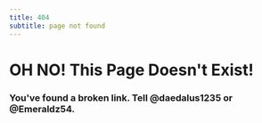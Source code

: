 ```yaml
---
title: 404
subtitle: page not found
---
```



# OH NO! This Page Doesn't Exist!
### You've found a broken link. Tell @daedalus1235 or @Emeraldz54.
